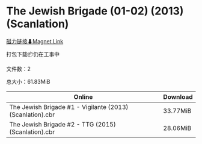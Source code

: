 # The Jewish Brigade (01-02) (2013) (Scanlation)

[磁力链接⬇Magnet Link](magnet:?xt=urn:btih:b48ca6652667de92ef8a91f0f5732f794edea6ac&dn=The%20Jewish%20Brigade%20%2801-02%29%20%282013%29%20%28Scanlation%29)

打包下载📦仍在工事中

文件数：2

总大小：61.83MiB

Online | Download
--- | ---
The Jewish Brigade #1 - Vigilante (2013) (Scanlation).cbr | 33.77MiB
The Jewish Brigade #2 - TTG (2015) (Scanlation).cbr | 28.06MiB